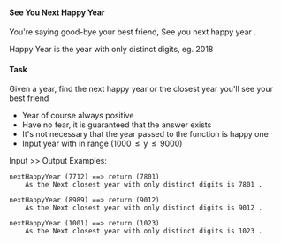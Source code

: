 #### See You Next Happy Year

You're saying good-bye your best friend, See you next happy year .

Happy Year is the year with only distinct digits, eg. 2018

#### Task

Given a year, find the next happy year or the closest year you'll see your best friend

* Year of course always positive 
* Have no fear, it is guaranteed that the answer exists 
* It's not necessary that the year passed to the function is happy one 
* Input year with in range (1000  ≤  y  ≤  9000)

Input >> Output Examples:
```
nextHappyYear (7712) ==> return (7801)
    As the Next closest year with only distinct digits is 7801 .

nextHappyYear (8989) ==> return (9012)
    As the Next closest year with only distinct digits is 9012 .

nextHappyYear (1001) ==> return (1023)
    As the Next closest year with only distinct digits is 1023 .
